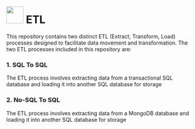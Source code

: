 
# <img src="https://cdn.vectorstock.com/i/preview-1x/99/59/database-configuration-icon-vector-47609959.jpg" width=45> ETL


This repository contains two distinct ETL (Extract, Transform, Load) processes designed to facilitate data movement and transformation. The two ETL processes included in this repository are:

### 1. SQL To SQL
The ETL process involves extracting data from a transactional SQL database and loading it into another SQL database for storage

### 2. No-SQL To SQL
The ETL process involves extracting data from a MongoDB database and loading it into another SQL database for storage
